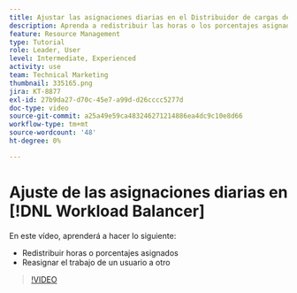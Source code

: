 ```yaml
---
title: Ajustar las asignaciones diarias en el Distribuidor de cargas de trabajo
description: Aprenda a redistribuir las horas o los porcentajes asignados y a reasignar el trabajo de un usuario a otro.
feature: Resource Management
type: Tutorial
role: Leader, User
level: Intermediate, Experienced
activity: use
team: Technical Marketing
thumbnail: 335165.png
jira: KT-8877
exl-id: 27b9da27-d70c-45e7-a99d-d26cccc5277d
doc-type: video
source-git-commit: a25a49e59ca483246271214886ea4dc9c10e8d66
workflow-type: tm+mt
source-wordcount: '48'
ht-degree: 0%

---
```


# Ajuste de las asignaciones diarias en [!DNL Workload Balancer]

En este vídeo, aprenderá a hacer lo siguiente:

* Redistribuir horas o porcentajes asignados
* Reasignar el trabajo de un usuario a otro


>[!VIDEO](https://video.tv.adobe.com/v/335165/?quality=12&learn=on)
